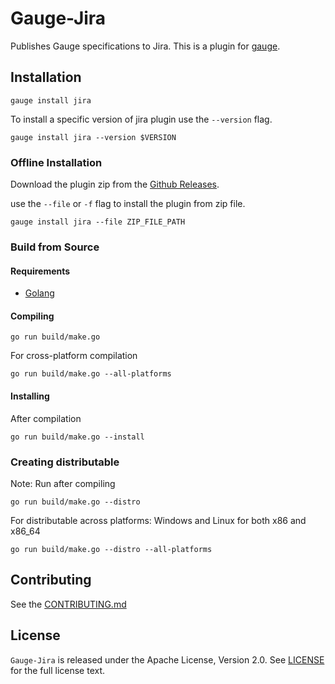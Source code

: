 Gauge-Jira
==========

Publishes Gauge specifications to Jira. This is a plugin for [gauge](https://gauge.org/).

Installation
------------

```
gauge install jira
```
To install a specific version of jira plugin use the ``--version`` flag.

```
gauge install jira --version $VERSION
```

### Offline Installation

Download the plugin zip from the [Github Releases](https://github.com/agilepathway/gauge-jira/releases).

use the ``--file`` or ``-f`` flag to install the plugin from  zip file.

```
gauge install jira --file ZIP_FILE_PATH
```

### Build from Source

#### Requirements
* [Golang](http://golang.org/)

#### Compiling

```
go run build/make.go
```

For cross-platform compilation

```
go run build/make.go --all-platforms
```

#### Installing
After compilation

```
go run build/make.go --install
```

### Creating distributable

Note: Run after compiling

```
go run build/make.go --distro
```

For distributable across platforms: Windows and Linux for both x86 and x86_64

```
go run build/make.go --distro --all-platforms
```

Contributing
------------

See the [CONTRIBUTING.md](./CONTRIBUTING.md)

License
-------

`Gauge-Jira` is released under the Apache License, Version 2.0. See [LICENSE](LICENSE) for the full license text.
